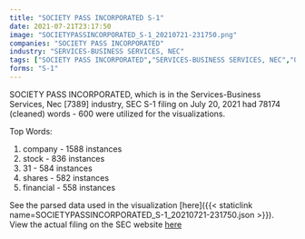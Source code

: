 ```yaml
---
title: "SOCIETY PASS INCORPORATED S-1"
date: 2021-07-21T23:17:50
image: "SOCIETYPASSINCORPORATED_S-1_20210721-231750.png"
companies: "SOCIETY PASS INCORPORATED"
industry: "SERVICES-BUSINESS SERVICES, NEC"
tags: ["SOCIETY PASS INCORPORATED","SERVICES-BUSINESS SERVICES, NEC","07-20-2021","S-1"]
forms: "S-1"
---
```

SOCIETY PASS INCORPORATED, which is in the Services-Business Services, Nec [7389] industry, SEC S-1 filing on July 20, 2021 had 78174 (cleaned) words - 600 were utilized for the visualizations.

Top Words:
1. company - 1588 instances
2. stock - 836 instances
3. 31 - 584 instances
4. shares - 582 instances
5. financial - 558 instances


See the parsed data used in the visualization [here]({{< staticlink name=SOCIETYPASSINCORPORATED_S-1_20210721-231750.json >}}).  
View the actual filing on the SEC website [here](https://www.sec.gov/Archives/edgar/data/1817511/0001607062-21-000223.txt)